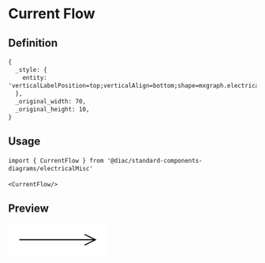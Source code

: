# Current Flow

## Definition

```
{
  _style: { 
    entity: 'verticalLabelPosition=top;verticalAlign=bottom;shape=mxgraph.electrical.signal_sources.current_flow;shadow=0;dashed=0;align=center;strokeWidth=1;fontSize=10;html=1;',
  },
  _original_width: 70,
  _original_height: 10,
}
```

## Usage

```
import { CurrentFlow } from '@diac/standard-components-diagrams/electricalMisc'

<CurrentFlow/>
```

## Preview

<img src="./current-flow.png" width="200"/>

